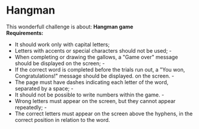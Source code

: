 # Hangman

This wonderfull challenge is about:
**Hangman game**  
**Requirements:** 


- It should work only with capital letters;
- Letters with accents or special characters should not be used; - 
- When completing or drawing the gallows, a "Game over" message should be displayed on the screen; - 
- If the correct word is completed before the trials run out, a "You won, Congratulations!" message should be displayed. on the screen. - 
- The page must have dashes indicating each letter of the word, separated by a space; - 
- It should not be possible to write numbers within the game. - 
- Wrong letters must appear on the screen, but they cannot appear repeatedly; -
-  The correct letters must appear on the screen above the hyphens, in the correct position in relation to the word.
